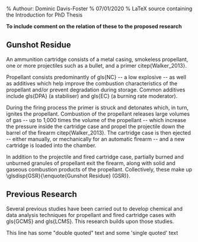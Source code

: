 % Authour: Dominic Davis-Foster
% 07/01/2020
% LaTeX source containing the Introduction for PhD Thesis

**To include comment on the relation of these to the proposed research**

## Gunshot Residue

An ammunition cartridge consists of a metal casing, smokeless propellant, one or more projectiles such as a bullet, and a primer citep{Walker_2013}.

Propellant consists predominantly of gls{NC} -- a low explosive -- as well as additives which help improve the combustion characteristics of the propellant and/or prevent degradation during storage.
Common additives include gls{DPA} (a stabiliser) and gls{EC} (a burning rate moderator).

During the firing process the primer is struck and detonates which, in turn, ignites the propellant.
Combustion of the propellant releases large volumes of gas -- up to 1,000 times the volume of the propellant -- which increase the pressure inside the cartridge case and propel the projectile down the barrel of the firearm citep{Walker_2013}.
The cartridge case is then ejected -- either manually, or mechanically for an automatic firearm -- and a new cartridge is loaded into the chamber.

In addition to the projectile and fired cartridge case, partially burned and unburned granules of propellant exit the firearm, along with solid and gaseous combustion products of the propellant.
Collectively, these make up \glsdisp{GSR}{\enquote{Gunshot Residue} (GSR)}.

## Previous Research

Several previous studies have been carried out to develop chemical and data analysis techniques for propellant and fired cartridge cases with gls{GCMS} and gls{LCMS}.
This research builds upon those studies.


This line has some "double quoted" text and some 'single quoted' text
